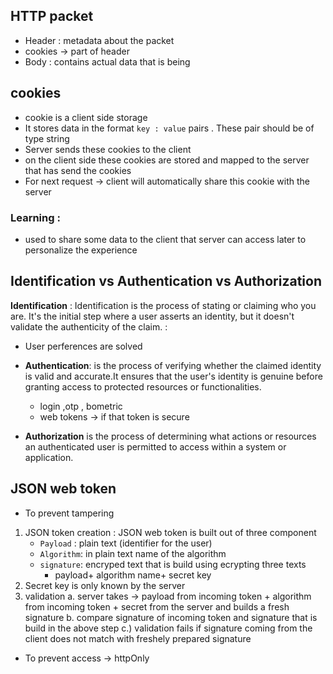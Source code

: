 ## HTTP packet
* Header : metadata about the packet
* cookies -> part of header 
* Body : contains actual data that is being

## cookies
* cookie is a client side storage
* It stores data in the format `key : value` pairs . These pair should be of type string
* Server sends these cookies to the client 
* on the client side these cookies are stored and mapped to the server that has send the cookies
* For next request -> client will automatically share this cookie with the server
### Learning : 
* used to share some data to the client that server can access later to personalize the experience 

## Identification vs Authentication vs Authorization 

**Identification** : Identification is the process of stating or claiming who you are. It's the initial step where a user asserts an identity, but it doesn't validate the authenticity of the claim. : 
* User perferences are solved 

* **Authentication**: is the process of verifying whether the claimed identity is valid and accurate.It ensures that the user's identity is genuine before granting access to protected resources or functionalities. 
    * login ,otp , bometric 
    * web tokens -> if that token  is secure 

* **Authorization** is the process of determining what actions or resources an authenticated user is permitted to access within a system or application.


## JSON web token 

* To prevent tampering
1. JSON token creation :
JSON web token is built out of three component
    * `Payload` : plain text (identifier for the user)  
    * `Algorithm`: in plain text name of the algorithm
    * `signature`: encryped text that is build using ecrypting  three texts
        * payload+ algorithm name+ secret key 
2. Secret key is only known by the server
3. validation 
         a. server takes -> payload from incoming token + algorithm from incoming token + secret from the server and builds a fresh signature 
         b. compare  signature of incoming token and signature that is build in the above step
         c.) validation fails if signature coming from the client does not match with freshely prepared signature

* To prevent access -> httpOnly 






